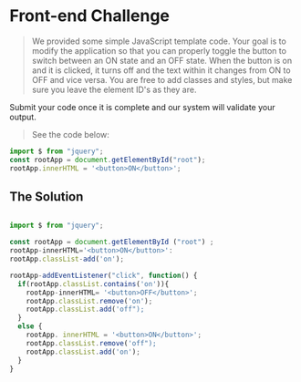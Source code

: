 # Front-end Challenge

> We provided some simple JavaScript template code. Your goal is to modify the application so that you can properly toggle the button to switch between an ON state and an OFF state. When the button is on and it is clicked, it turns off and the text within it changes from ON to OFF and vice versa. You are free to add classes and styles, but make sure you leave the element ID's as they are. 

Submit your code once it is complete and our system will validate your output.

> See the code below: 

```javascript
import $ from "jquery";
const rootApp = document.getElementById("root");
rootApp.innerHTML = '<button>ON</button>';
```


## The Solution

```javascript

import $ from "jquery";

const rootApp = document.getElementById ("root") ;
rootApp-innerHTML='<button>ON</button>':
rootApp.classList-add('on');

rootApp-addEventListener("click", function() {
  if(rootApp.classList.contains('on')){
    rootApp-innerHTML= '<button>OFF</button>';
    rootApp.classList.remove('on');
    rootApp.classList.add('off");
  }
  else {
    rootApp. innerHTML = '<button>ON</button>';
    rootApp.classList.remove('off");
    rootApp.classList.add('on');
  }
}

```
